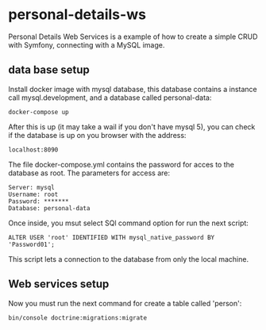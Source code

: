 # personal-details-ws

Personal Details Web Services is a example of how to create a simple CRUD with Symfony, connecting with a MySQL image.

## data base setup

Install docker image with mysql database, this database contains a instance call mysql.development, and a database called personal-data:
```
docker-compose up
```

After this is up (it may take a wail if you don't have mysql 5), you can check if the database is up on you browser with the address:

```
localhost:8090
```

The file docker-compose.yml contains the password for acces to the database as root. The parameters for access are:

```
Server: mysql
Username: root
Password: *******
Database: personal-data
```

Once inside, you msut select SQl command option for run the next script:

```
ALTER USER 'root' IDENTIFIED WITH mysql_native_password BY 'Password01';
```

This script lets a connection to the database from only the local machine.

## Web services setup

Now you must run the next command for create a table called 'person':

```
bin/console doctrine:migrations:migrate
```
